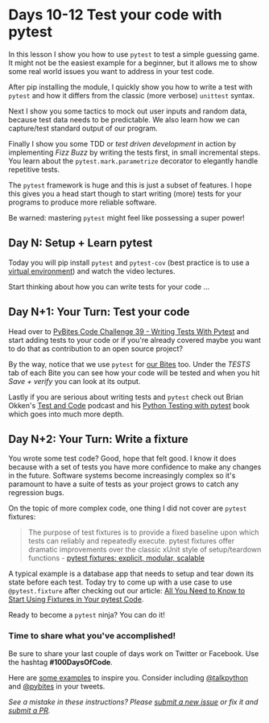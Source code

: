 # Days 10-12 Test your code with pytest

In this lesson I show you how to use `pytest` to test a simple guessing game. It might not be the easiest example for a beginner, but it allows me to show some real world issues you want to address in your test code. 

After pip installing the module, I quickly show you how to write a test with `pytest` and how it differs from the classic (more verbose) `unittest` syntax.

Next I show you some tactics to mock out user inputs and random data, because test data needs to be predictable. We also learn how we can capture/test standard output of our program. 

Finally I show you some TDD or _test driven development_ in action by implementing _Fizz Buzz_ by writing the tests first, in small incremental steps. You learn about the `pytest.mark.parametrize` decorator to elegantly handle repetitive tests.

The `pytest` framework is huge and this is just a subset of features. I hope this gives you a head start though to start writing (more) tests for your programs to produce more reliable software. 

Be warned: mastering `pytest` might feel like possessing a super power!

## Day N: Setup + Learn pytest

Today you will pip install `pytest` and `pytest-cov` (best practice is to use a [virtual environment](https://pybit.es/the-beauty-of-virtualenv.html)) and watch the video lectures. 

Start thinking about how you can write tests for your code ...

## Day N+1: Your Turn: Test your code

Head over to [PyBites Code Challenge 39 - Writing Tests With Pytest](https://codechalleng.es/challenges/39/) and start adding tests to your code or if you're already covered maybe you want to do that as contribution to an open source project? 

By the way, notice that we use `pytest` for [our Bites](https://codechalleng.es/bites/) too. Under the _TESTS_ tab of each Bite you can see how your code will be tested and when you hit _Save + verify_ you can look at its output. 

Lastly if you are serious about writing tests and `pytest` check out Brian Okken's [Test and Code](http://testandcode.com) podcast and his [Python Testing with pytest](https://pragprog.com/book/bopytest/python-testing-with-pytest) book which goes into much more depth.

## Day N+2: Your Turn: Write a fixture

You wrote some test code? Good, hope that felt good. I know it does because with a set of tests you have more confidence to make any changes in the future. Software systems become increasingly complex so it's paramount to have a suite of tests as your project grows to catch any regression bugs. 

On the topic of more complex code, one thing I did not cover are `pytest` fixtures:

> The purpose of test fixtures is to provide a fixed baseline upon which tests can reliably and repeatedly execute. pytest fixtures offer dramatic improvements over the classic xUnit style of setup/teardown functions - [pytest fixtures: explicit, modular, scalable](https://docs.pytest.org/en/latest/fixture.html)

A typical example is a database app that needs to setup and tear down its state before each test. Today try to come up with a use case to use `@pytest.fixture` after checking out our article: [All You Need to Know to Start Using Fixtures in Your pytest Code](https://pybit.es/pytest-fixtures.html).

Ready to become a `pytest` ninja? You can do it!

### Time to share what you've accomplished!

Be sure to share your last couple of days work on Twitter or Facebook. Use the hashtag **#100DaysOfCode**. 

Here are [some examples](https://twitter.com/search?q=%23100DaysOfCode) to inspire you. Consider including [@talkpython](https://twitter.com/talkpython) and [@pybites](https://twitter.com/pybites) in your tweets.

*See a mistake in these instructions? Please [submit a new issue](https://github.com/talkpython/100daysofcode-with-python-course/issues) or fix it and [submit a PR](https://github.com/talkpython/100daysofcode-with-python-course/pulls).*
